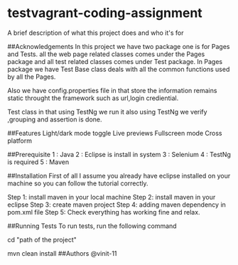 # testvagrant-coding-assignment
A brief description of what this project does and who it's for

##Acknowledgements
In this project we have two package one is for Pages and Tests. all the web page related classes comes under the Pages package and all test related classes comes under Test package.
In Pages package we have Test Base class deals with all the common functions used by all the Pages.

Also we have config.properties file in that store the information remains static throught the framework such as url,login crediential.

Test class in that using TestNg we run it also using TestNg we verify ,grouping and assertion is done.

##Features
Light/dark mode toggle
Live previews
Fullscreen mode
Cross platform

##Prerequisite
1 : Java 2 : Eclipse is install in system 3 : Selenium 4 : TestNg is required 5 : Maven

##Installation
First of all I assume you already have eclipse installed on your machine so you can follow the tutorial correctly.

Step 1: install maven in your local machine Step 2: install maven in your eclipse Step 3: create maven project Step 4: adding maven dependency in pom.xml file Step 5: Check everything has working fine and relax.

##Running Tests
To run tests, run the following command

cd "path of the project"

  mvn clean install
##Authors
@vinit-11
